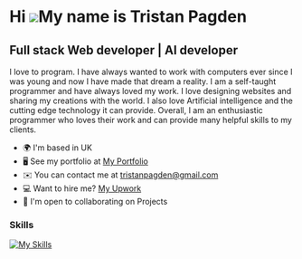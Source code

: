 Hi ![](https://user-images.githubusercontent.com/18350557/176309783-0785949b-9127-417c-8b55-ab5a4333674e.gif)My name is Tristan Pagden
======================================================================================================================================

Full stack Web developer | AI developer
---------------------------------------

I love to program. I have always wanted to work with computers ever since I was young and now I have made that dream a reality. I am a self-taught programmer and have always loved my work. I love designing websites and sharing my creations with the world. I also love Artificial intelligence and the cutting edge technology it can provide. Overall, I am an enthusiastic programmer who loves their work and can provide many helpful skills to my clients.

*   🌍  I'm based in UK
*   🖥️  See my portfolio at [My Portfolio](http://tristanpagden.vercel.app)
*   ✉️  You can contact me at [tristanpagden@gmail.com](mailto:tristanpagden@gmail.com)
*   💻  Want to hire me? [My Upwork](http://www.upwork.com/freelancers/~0167c5c371fcfc7a1d)
*   🤝  I'm open to collaborating on Projects


### Skills 

[![My Skills](https://skillicons.dev/icons?i=js,html,css,nodejs,react,tailwind,nextjs,express,mongodb,py,pytorch,tensorflow)](https://skillicons.dev)
                    
